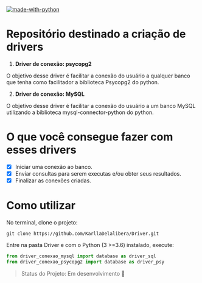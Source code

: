 [![made-with-python](https://img.shields.io/badge/Made%20with-Python-1f425f.svg)](https://www.python.org/)

# Repositório destinado a criação de drivers 

1. **Driver de conexão: psycopg2**

  O objetivo desse driver é facilitar a conexão do usuário a qualquer banco que tenha como facilitador a biblioteca Psycopg2 do python.
  
2. **Driver de conexão: MySQL**

  O objetivo desse driver é facilitar a conexão do usuário a um banco MySQL utilizando a biblioteca mysql-connector-python do python.

# O que você consegue fazer com esses drivers

- [X] Iniciar uma conexão ao banco.
- [X] Enviar consultas para serem executas e/ou obter seus resultados.
- [X] Finalizar as conexões criadas. 

# Como utilizar

No terminal, clone o projeto:

```
git clone https://github.com/KarllaDelalibera/Driver.git
```

Entre na pasta Driver e com o Python (3 >=3.6) instalado, execute:

``` python
from driver_conexao_mysql import database as driver_sql
from driver_conexao_psycopg2 import database as driver_psy
```


> Status do Projeto: Em desenvolvimento :construction:
